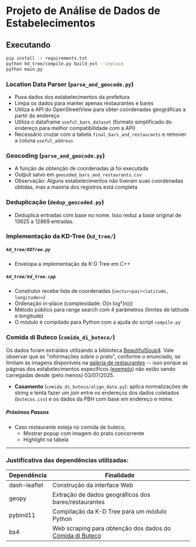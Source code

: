 # Projeto de Análise de Dados de Estabelecimentos

## Executando
```bash
pip install -r requirements.txt
python kd_tree/compile.py build_ext --inplace
python main.py
```

### Location Data Parser (`parse_and_geocode.py`)
- Puxa dados dos estabelecimentos da prefeitura
- Limpa os dados para manter apenas restaurantes e bares
- Utiliza a API do OpenStreetView para obter coordenadas geográficas a partir do endereço
- Utiliza o dataframe `useful_bars_dataset` (formato simplificado do endereço para melhor compatibilidade com a API)
- Necessário cruzar com a tabela `final_bars_and_restaurants` e remover a coluna `useful_address`

### Geocoding (`parse_and_geocode.py`)
- A função de obtenção de coordenadas já foi executada
- Output salvo em `geocoded_bars_and_restaurants.csv`
- Observação: Alguns estabelecimentos não tiveram suas coordenadas obtidas, mas a maioria dos registros está completa

### Deduplicação (`dedup_geocoded.py`)
- Deduplica entradas com base no nome. Isso reduz a base original de 13625 a 12869 entradas.

### Implementação da KD-Tree (`kd_tree/`)
##### `kd_tree/KDTree.py`
- Envelopa a implementação da K-D Tree em C++
##### `kd_tree/kd_tree.cpp`
- Construtor recebe lista de coordenadas (`vector<pair<latitude, longitude>>`)
- Ordenação in-place (complexidade: O(n log²(n)))
- Método público para range search com 4 parâmetros (limites de latitude e longitude)
- O módulo é compilado para Python com a ajuda do script `compile.py`

### Comida di Buteco (`comida_di_buteco/`)
Os dados foram extraídos utilizando a biblioteca [BeautifulSoup4](https://pypi.org/project/beautifulsoup4/). Vale observar que as "informações sobre o prato", conforme o enunciado, se limitam às imagens disponíveis na [galeria de restaurantes](https://comidadibuteco.com.br/butecos/belo-horizonte/) -- isso porque as páginas dos estabelecimentos específicos ([exemplo](https://comidadibuteco.com.br/buteco/amarelim-do-prado/)) não estão sendo carregadas desde (pelo menos) 03/07/2025.
- **Casamento** (`comida_di_buteco/align_data.py`): aplica normalizações de string e tenta fazer um _join_ entre os endereços dos dados coletados (`butecos.csv`) e os dados da PBH com base em endereço e nome.
##### Próximos Passos
- Caso restaurante esteja no comida de buteco,
    - Mostrar popup com imagem do prato concorrente
    - Highlight na tabela

-----

### Justificativa das dependências utilizadas:
| Dependência | Finalidade |
| --- | --- |
| dash-leaflet | Construção da interface Web |
| geopy | Extração de dados geográficos dos bares/restaurantes |
| pybind11 | Compilação da K-D Tree para um módulo Python |
| bs4 | Web scraping para obtenção dos dados do [Comida di Buteco](https://comidadibuteco.com.br) |
